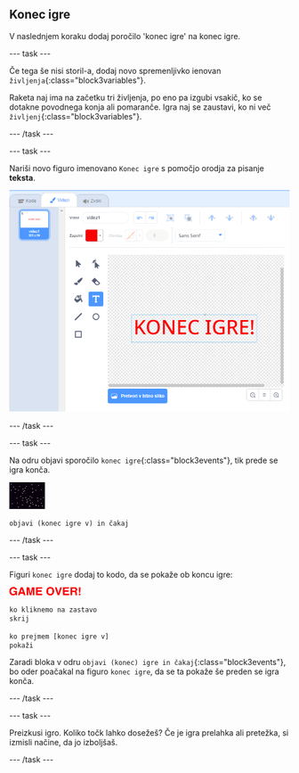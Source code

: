 ## Konec igre

V naslednjem koraku dodaj poročilo 'konec igre' na konec igre.

\--- task \---

Če tega še nisi storil-a, dodaj novo spremenljivko ienovan `življenja`{:class="block3variables"}.

Raketa naj ima na začetku tri življenja, po eno pa izgubi vsakič, ko se dotakne povodnega konja ali pomaranče. Igra naj se zaustavi, ko ni več `življenj`{:class="block3variables"}.

\--- /task \---

\--- task \---

Nariši novo figuro imenovano `Konec igre` s pomočjo orodja za pisanje **teksta**.

![posnetek zaslona](images/invaders-game-over.png)

\--- /task \---

\--- task \---

Na odru objavi sporočilo `konec igre`{:class="block3events"}, tik prede se igra konča.

![figura konec igre](images/stage-sprite.png)

```blocks3
objavi (konec igre v) in čakaj
```

\--- /task \---

\--- task \---

Figuri `konec igre` dodaj to kodo, da se pokaže ob koncu igre:

![figura konec igre](images/gameover-sprite.png)

```blocks3
ko kliknemo na zastavo
skrij

ko prejmem [konec igre v]
pokaži
```

Zaradi bloka v odru `objavi (konec) igre in čakaj`{:class="block3events"}, bo oder poačakal na figuro `konec igre`, da se ta pokaže še preden se igra konča.

\--- /task \---

\--- task \---

Preizkusi igro. Koliko točk lahko dosežeš? Če je igra prelahka ali pretežka, si izmisli načine, da jo izboljšaš.

\--- /task \---
